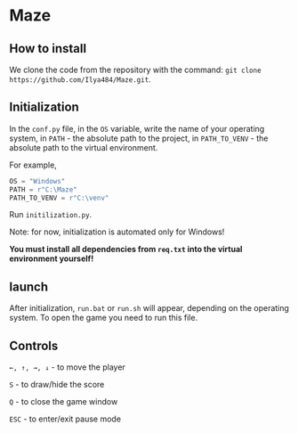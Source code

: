 # Maze

## How to install
We clone the code from the repository with the command: `git clone https://github.com/Ilya484/Maze.git`.

## Initialization
In the `conf.py` file, in the `OS` variable, write the name of your operating system, in `PATH` - the absolute path to the project, in `PATH_TO_VENV` - the absolute path to the virtual environment.

For example,

```python
OS = "Windows"
PATH = r"C:\Maze"
PATH_TO_VENV = r"C:\venv"
```

Run `initilization.py`.

Note: for now, initialization is automated only for Windows!

**You must install all dependencies from `req.txt` into the virtual environment yourself!**

## launch
After initialization, `run.bat` or `run.sh` will appear, depending on the operating system. To open the game you need to run this file.

## Controls
`←, ↑, →, ↓` - to move the player

`S` - to draw/hide the score

`Q` - to close the game window

`ESC` - to enter/exit pause mode